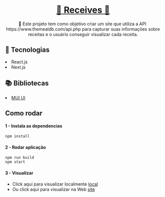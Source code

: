 <h1 align="center">
    <a href="https://pt-br.reactjs.org/">📍 Receives 📍</a>
</h1>
<p align="center">🚀 Este projeto tem como objetivo criar um site que utiliza a API 
https://www.themealdb.com/api.php para capturar suas informações sobre receitas e o usuário conseguir visualizar cada receita.</p>

<div>
    <h2>🤖 Tecnologias</h2>
    <p><li>React.js</li> <li>Next.js</li></p>
</div>

<div>
    <h2>📚 Bibliotecas</h2>
    <li><a href="https://mui.com/">MUI UI</a></li>
</div>

## Como rodar

#### 1 - Instala as dependencias

    npm install
    

#### 2 - Rodar aplicação
    
    npm run build
    npm start

#### 3 - Visualizar
  - Click aqui para visualizar localmente [local](http://localhost:3000/)
  - Ou click aqui para visualizar na Web [site](https://gustavo-3000.code.fslab.dev)

